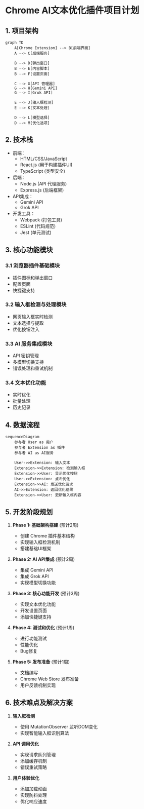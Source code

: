 # Chrome AI文本优化插件项目计划

## 1. 项目架构

```mermaid
graph TD
    A[Chrome Extension] --> B[前端界面]
    A --> C[后端服务]
    
    B --> D[弹出窗口]
    B --> E[内容脚本]
    B --> F[设置页面]
    
    C --> G[API 管理器]
    G --> H[Gemini API]
    G --> I[Grok API]
    
    E --> J[输入框检测]
    E --> K[文本处理]
    
    D --> L[模型选择]
    D --> M[优化选项]
```

## 2. 技术栈
- 前端：
  - HTML/CSS/JavaScript
  - React.js (用于构建插件UI)
  - TypeScript (类型安全)
- 后端：
  - Node.js (API 代理服务)
  - Express.js (后端框架)
- API集成：
  - Gemini API
  - Grok API
- 开发工具：
  - Webpack (打包工具)
  - ESLint (代码规范)
  - Jest (单元测试)

## 3. 核心功能模块

### 3.1 浏览器插件基础模块
- 插件图标和弹出窗口
- 配置页面
- 快捷键支持

### 3.2 输入框检测与处理模块
- 网页输入框实时检测
- 文本选择与提取
- 优化按钮注入

### 3.3 AI 服务集成模块
- API 密钥管理
- 多模型切换支持
- 错误处理和重试机制

### 3.4 文本优化功能
- 实时优化
- 批量处理
- 历史记录

## 4. 数据流程

```mermaid
sequenceDiagram
    参与者 User as 用户
    参与者 Extension as 插件
    参与者 AI as AI服务
    
    User->>Extension: 输入文本
    Extension->>Extension: 检测输入框
    Extension->>User: 显示优化按钮
    User->>Extension: 点击优化
    Extension->>AI: 发送优化请求
    AI->>Extension: 返回优化结果
    Extension->>User: 更新输入框内容
```

## 5. 开发阶段规划

1. **Phase 1: 基础架构搭建** (预计2周)
   - 创建 Chrome 插件基本结构
   - 实现输入框检测机制
   - 搭建基础UI框架

2. **Phase 2: AI API集成** (预计2周)
   - 集成 Gemini API
   - 集成 Grok API
   - 实现模型切换功能

3. **Phase 3: 核心功能开发** (预计3周)
   - 实现文本优化功能
   - 开发设置页面
   - 添加快捷键支持

4. **Phase 4: 测试和优化** (预计1周)
   - 进行功能测试
   - 性能优化
   - Bug修复

5. **Phase 5: 发布准备** (预计1周)
   - 文档编写
   - Chrome Web Store 发布准备
   - 用户反馈机制实现

## 6. 技术难点及解决方案

1. **输入框检测**
   - 使用 MutationObserver 监听DOM变化
   - 实现智能输入框识别算法

2. **API 调用优化**
   - 实现请求队列管理
   - 添加缓存机制
   - 错误重试策略

3. **用户体验优化**
   - 添加加载动画
   - 实现防抖处理
   - 优化响应速度